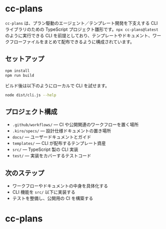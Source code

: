 # cc-plans

`cc-plans` は、プラン駆動のエージェント／テンプレート開発を下支えする CLI ライブラリのための TypeScript プロジェクト雛形です。`npx cc-plans@latest` のように実行できる CLI を前提としており、テンプレートやドキュメント、ワークフローファイルをまとめて配布できるように構成されています。

## セットアップ

```bash
npm install
npm run build
```

ビルド後は以下のようにローカルで CLI を試せます。

```bash
node dist/cli.js --help
```

## プロジェクト構成

- `.github/workflows/` — CI や公開関連のワークフローを置く場所
- `.kiro/specs/` — 設計仕様ドキュメントの置き場所
- `docs/` — ユーザードキュメントとガイド
- `templates/` — CLI が配布するテンプレート資産
- `src/` — TypeScript 製の CLI 実装
- `test/` — 実装をカバーするテストコード

## 次のステップ

- ワークフローやドキュメントの中身を具体化する
- CLI 機能を `src/` 以下に実装する
- テストを整備し、公開用の CI を構築する
# cc-plans
